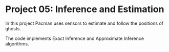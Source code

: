 ﻿# Project 05: Inference and Estimation

In this project Pacman uses sensors to estimate and follow the positions of ghosts.

The code implements Exact Inference and Approximate Inference algorithms.
